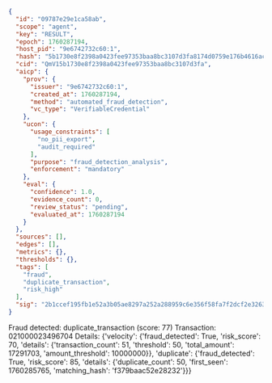 ```json
{
  "id": "09787e29e1ca58ab",
  "scope": "agent",
  "key": "RESULT",
  "epoch": 1760287194,
  "host_pid": "9e6742732c60:1",
  "hash": "5b1730e8f2398a0423fee97353baa8bc3107d3fa8174d0759e176b4616ac6983",
  "cid": "QmV15b1730e8f2398a0423fee97353baa8bc3107d3fa",
  "aicp": {
    "prov": {
      "issuer": "9e6742732c60:1",
      "created_at": 1760287194,
      "method": "automated_fraud_detection",
      "vc_type": "VerifiableCredential"
    },
    "ucon": {
      "usage_constraints": [
        "no_pii_export",
        "audit_required"
      ],
      "purpose": "fraud_detection_analysis",
      "enforcement": "mandatory"
    },
    "eval": {
      "confidence": 1.0,
      "evidence_count": 0,
      "review_status": "pending",
      "evaluated_at": 1760287194
    }
  },
  "sources": [],
  "edges": [],
  "metrics": {},
  "thresholds": {},
  "tags": [
    "fraud",
    "duplicate_transaction",
    "risk_high"
  ],
  "sig": "2b1ccef195fb1e52a3b05ae8297a252a288959c6e356f58fa7f2dcf2e326377d"
}
```

Fraud detected: duplicate_transaction (score: 77)
Transaction: 021000023496704
Details: {'velocity': {'fraud_detected': True, 'risk_score': 70, 'details': {'transaction_count': 51, 'threshold': 50, 'total_amount': 17291703, 'amount_threshold': 10000000}}, 'duplicate': {'fraud_detected': True, 'risk_score': 85, 'details': {'duplicate_count': 50, 'first_seen': 1760285765, 'matching_hash': 'f379baac52e28232'}}}